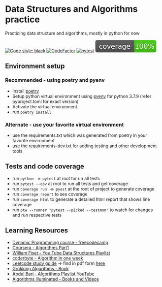 # Data Structures and Algorithms practice
Practicing data structure and algorithms, mostly in python for now

[![Code style: black](https://img.shields.io/badge/code%20style-black-000000.svg)](https://github.com/psf/black)
[![CodeFactor](https://www.codefactor.io/repository/github/amolgawai/data_struct_and_algo/badge)](https://www.codefactor.io/repository/github/amolgawai/data_struct_and_algo)
[![pytest](https://github.com/amolgawai/data_struct_and_algo/workflows/Python%20test/badge.svg)](https://github.com/amolgawai/data_struct_and_algo/actions)
![](./coverage.svg)

## Environment setup
### Recommended - using poetry and pyenv
  - Install [poetry](https://github.com/python-poetry/poetry)
  - Setup python virtual environment using [pyenv](https://github.com/pyenv/pyenv) for python 3.7.9 (refer pyproject.toml for exact version)
  - Activate the virtual environment
  - run `poetry install`
### Alternate - use your favorite virtual environment
  * use the requirements.txt which was generated from poetry in your favorite environment
  * use the requirements-dev.txt for adding testing and other development tools

## Tests and code coverage
  * run `python -m pytest` at root tor un all tests
  * run `pytest --cov` at root to run all tests and get coverage
  * run `coverage run -m pyest` at the root of project to generate coverage
  * run `coverage report` to see coverage
  * run `coverage html` to generate a detailed html report that shows line coverage
  * run `ptw --runner "pytest --picked --testmon"` to watch for changes and run respective tests

## Learning Resources
  * [Dynamic Programming course - freecodecamp](https://youtu.be/oBt53YbR9Kk)
  * [Coursera - Algorithms Part1](https://www.coursera.org/learn/algorithms-part1/home/welcome)
  * [William Fiset - You Tube Data Structures Playlist](https://www.youtube.com/playlist?list=PLDV1Zeh2NRsB6SWUrDFW2RmDotAfPbeHu)
  * [coderbyte - Algorithm in one week](https://coderbyte.com/starter-course/algorithms-and-data-structures)
  * [Leetcode study guide](https://leetcode.com/discuss/general-discussion/494279/comprehensive-data-structure-and-algorithm-study-guide) -> find in pdf form [here](./references/CI_DSA_study_guide.pdf)
  * [Grokking Algorithms - Book](https://www.manning.com/books/grokking-algorithms)
  * [Abdul Bari - Algorithms Playlist YouTube](https://www.youtube.com/playlist?list=PLDN4rrl48XKpZkf03iYFl-O29szjTrs_O)
  * [Algorithms Illuminated - Books and Videos](http://www.algorithmsilluminated.org)
